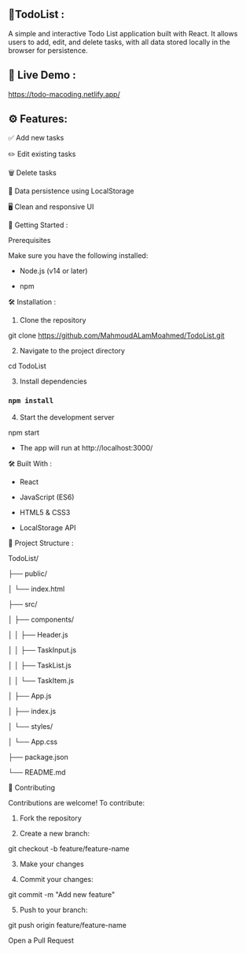## 📝TodoList :
A simple and interactive Todo List application built with React. It allows users to add, edit, and delete tasks, with all data stored locally in the browser for persistence.


## 🔗 Live Demo :
https://todo-macoding.netlify.app/


## ⚙️ Features:

✅ Add new tasks

✏️ Edit existing tasks

🗑️ Delete tasks

💾 Data persistence using LocalStorage

🖥️ Clean and responsive UI


🚀 Getting Started :

Prerequisites

Make sure you have the following installed:

- Node.js (v14 or later)

- npm


🛠️ Installation :

1. Clone the repository

git clone https://github.com/MahmoudALamMoahmed/TodoList.git

2. Navigate to the project directory

cd TodoList

3. Install dependencies

### `npm install`

4. Start the development server

npm start

- The app will run at http://localhost:3000/


🛠️ Built With :

- React

- JavaScript (ES6)

- HTML5 & CSS3

- LocalStorage API


📁 Project Structure :

TodoList/

├── public/

│   └── index.html

├── src/

│   ├── components/

│   │   ├── Header.js

│   │   ├── TaskInput.js

│   │   ├── TaskList.js

│   │   └── TaskItem.js

│   ├── App.js

│   ├── index.js

│   └── styles/

│       └── App.css

├── package.json

└── README.md


🤝 Contributing

Contributions are welcome! To contribute:

1. Fork the repository

2. Create a new branch:

git checkout -b feature/feature-name

3. Make your changes

4. Commit your changes:

git commit -m "Add new feature"

5. Push to your branch:

git push origin feature/feature-name

Open a Pull Request
